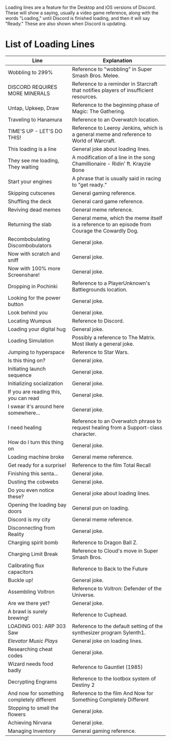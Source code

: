 <!-- TITLE: Loading Lines -->
<!-- SUBTITLE: A quick summary of Loading Lines -->

Loading lines are a feature for the Desktop and iOS versions of Discord. These will show a saying, usually a video game reference, along with the words "Loading," until Discord is finished loading, and then it will say "Ready." These are also shown when Discord is updating.

# List of Loading Lines
| Line |	Explanation |
|---------|---------|
| Wobbling to 299% | Reference to "wobbling" in Super Smash Bros. Melee. |
| DISCORD REQUIRES MORE MINERALS | Reference to a reminder in Starcraft that notifies players of insufficient resources. |
| Untap, Upkeep, Draw | Reference to the beginning phase of Magic: The Gathering. |
| Traveling to Hanamura | Reference to an Overwatch location. |
| TIME'S UP - LET'S DO THIS! | Reference to Leeroy Jenkins, which is a general meme and reference to World of Warcraft. |
| This loading is a line | General joke about loading lines. |
| They see me loading, They waiting | A modification of a line in the song Chamillionaire - Ridin' ft. Krayzie Bone |
| Start your engines | A phrase that is usually said in racing to "get ready." |
| Skipping cutscenes | General gaming reference. |
| Shuffling the deck | General card game reference. |
| Reviving dead memes | General meme reference. |
| Returning the slab | General meme, which the meme itself is a reference to an episode from Courage the Cowardly Dog. |
| Recombobulating Discombobulators | General joke. |
| Now with scratch and sniff | General joke. |
| Now with 100% more Screenshare! | General joke. |
| Dropping in Pochinki | Reference to a PlayerUnknown's Battlegrounds location. |
| Looking for the power button | General joke. |
| Look behind you | General joke. |
| Locating Wumpus | Reference to Discord. |
| Loading your digital hug | General joke. |
| Loading Simulation | Possibly a reference to The Matrix. Most likely a general joke. |
| Jumping to hyperspace | Reference to Star Wars. |
| Is this thing on? | General joke. |
| Initiating launch sequence | General joke. |
| Initializing socialization | General joke. |
| If you are reading this, you can read | General joke. |
| I swear it's around here somewhere... | General joke. |
| I need healing | Reference to an Overwatch phrase to request healing from a Support-class character. |
| How do I turn this thing on | General joke. |
| Loading machine broke | General meme reference. |
| Get ready for a surprise! | Reference to the film Total Recall |
| Finishing this senta... | General joke. |
| Dusting the cobwebs | General joke. |
| Do you even notice these? | General joke about loading lines. |
| Opening the loading bay doors | General pun on loading. |
| Discord is my city | General meme reference. |
| Disconnecting from Reality | General joke. | 
| Charging spirit bomb | Reference to Dragon Ball Z. |
| Charging Limit Break | Reference to Cloud's move in Super Smash Bros. |
| Calibrating flux capacitors | Reference to Back to the Future |
| Buckle up! | General joke. |
| Assembling Voltron | Reference to Voltron: Defender of the Universe. |
| Are we there yet? | General joke. |
| A brawl is surely brewing! | Reference to Cuphead. |
| LOADING 001: ARP 303 Saw | Reference to the default setting of the synthesizer program Sylenth1. |
| *Elevator Music Plays* | General joke on loading lines. |
| Researching cheat codes | General joke. |
| Wizard needs food badly | Reference to Gauntlet (1985) |
| Decrypting Engrams | Reference to the lootbox system of Destiny 2 |
| And now for something completely different | Reference to the film And Now for Something Completely Different |
| Stopping to smell the flowers | General joke. |
| Achieving Nirvana | General joke. |
| Managing Inventory | General gaming reference. |
